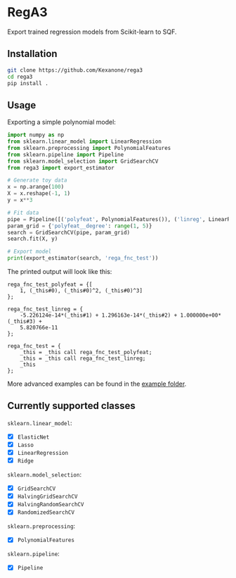 # RegA3
Export trained regression models from Scikit-learn to SQF.

## Installation
```sh
git clone https://github.com/Kexanone/rega3
cd rega3
pip install .
```

## Usage
Exporting a simple polynomial model:
```py
import numpy as np
from sklearn.linear_model import LinearRegression
from sklearn.preprocessing import PolynomialFeatures
from sklearn.pipeline import Pipeline
from sklearn.model_selection import GridSearchCV
from rega3 import export_estimator

# Generate toy data
x = np.arange(100)
X = x.reshape(-1, 1)
y = x**3

# Fit data
pipe = Pipeline([('polyfeat', PolynomialFeatures()), ('linreg', LinearRegression())])
param_grid = {'polyfeat__degree': range(1, 5)}
search = GridSearchCV(pipe, param_grid)
search.fit(X, y)

# Export model
print(export_estimator(search, 'rega_fnc_test'))
```
The printed output will look like this:
```sqf
rega_fnc_test_polyfeat = {[
    1, (_this#0), (_this#0)^2, (_this#0)^3]
};

rega_fnc_test_linreg = {
    -5.226124e-14*(_this#1) + 1.296163e-14*(_this#2) + 1.000000e+00*(_this#3) +
    5.820766e-11
};

rega_fnc_test = {
    _this = _this call rega_fnc_test_polyfeat;
    _this = _this call rega_fnc_test_linreg;
    _this
};
```
More advanced examples can be found in the [example folder](example).
## Currently supported classes
`sklearn.linear_model`:
- [x] `ElasticNet`
- [x] `Lasso`
- [x] `LinearRegression`
- [x] `Ridge`

`sklearn.model_selection`:
- [x] `GridSearchCV`
- [x] `HalvingGridSearchCV`
- [x] `HalvingRandomSearchCV`
- [x] `RandomizedSearchCV`

`sklearn.preprocessing`:
- [x] `PolynomialFeatures`

`sklearn.pipeline`:
- [x] `Pipeline`
